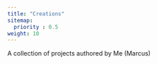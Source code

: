```yaml
---
title: "Creations"
sitemap:
  priority : 0.5
weight: 10
---
```

<p>A collection of projects authored by Me (Marcus)</p>
